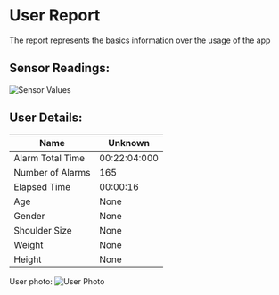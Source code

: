 # User Report
The report represents the basics information over the usage of the app
## Sensor Readings:
![Sensor Values](C:\Users\Alta_\PycharmProjects\PostureResearchProject\gui/data/img/graphs/graph_20240809131234_-1.png)
## User Details:
| Name | Unknown   |
| --- | --- |
| Alarm Total Time | 00:22:04:000 |
| Number of Alarms | 165 |
| Elapsed Time | 00:00:16 |
| Age | None |
| Gender | None |
| Shoulder Size | None |
| Weight | None |
| Height | None |
User photo:
![User Photo](C:\Users\Alta_\PycharmProjects\PostureResearchProject\gui/data/img/user_photo.jpeg)
